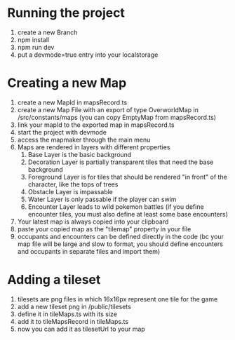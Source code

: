 # Running the project

1. create a new Branch
2. npm install
3. npm run dev
4. put a devmode=true entry into your localstorage

# Creating a new Map

1. create a new MapId in mapsRecord.ts
2. create a new Map File with an export of type OverworldMap in /src/constants/maps (you can copy EmptyMap from mapsRecord.ts)
3. link your mapId to the exported map in mapsRecord.ts
4. start the project with devmode
5. access the mapmaker through the main menu
6. Maps are rendered in layers with different properties
   1. Base Layer is the basic background
   2. Decoration Layer is partially transparent tiles that need the base background
   3. Foreground Layer is for tiles that should be rendered "in front" of the character, like the tops of trees
   4. Obstacle Layer is impassable
   5. Water Layer is only passable if the player can swim
   6. Encounter Layer leads to wild pokemon battles (if you define encounter tiles, you must also define at least some base encounters)
7. Your latest map is always copied into your clipboard
8. paste your copied map as the "tilemap" property in your file
9. occupants and encounters can be defined directly in the code (bc your map file will be large and slow to format, you should define encounters and occupants in separate files and import them)

# Adding a tileset

1. tilesets are png files in which 16x16px represent one tile for the game
2. add a new tileset png in /public/tilesets
3. define it in tileMaps.ts with its size
4. add it to tileMapsRecord in tileMaps.ts
5. now you can add it as tilesetUrl to your map
